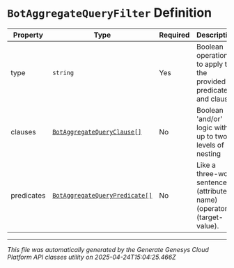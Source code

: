 # `BotAggregateQueryFilter` Definition

| Property | Type | Required | Description |
|----------|------|----------|-------------|
| type | `string` | Yes | Boolean operation to apply to the provided predicates and clauses |
| clauses | [`BotAggregateQueryClause[]`](botaggregatequeryclause-definition.md) | No | Boolean 'and/or' logic with up to two-levels of nesting |
| predicates | [`BotAggregateQueryPredicate[]`](botaggregatequerypredicate-definition.md) | No | Like a three-word sentence: (attribute-name) (operator) (target-value). |

---

*This file was automatically generated by the Generate Genesys Cloud Platform API classes utility on 2025-04-24T15:04:25.466Z*
